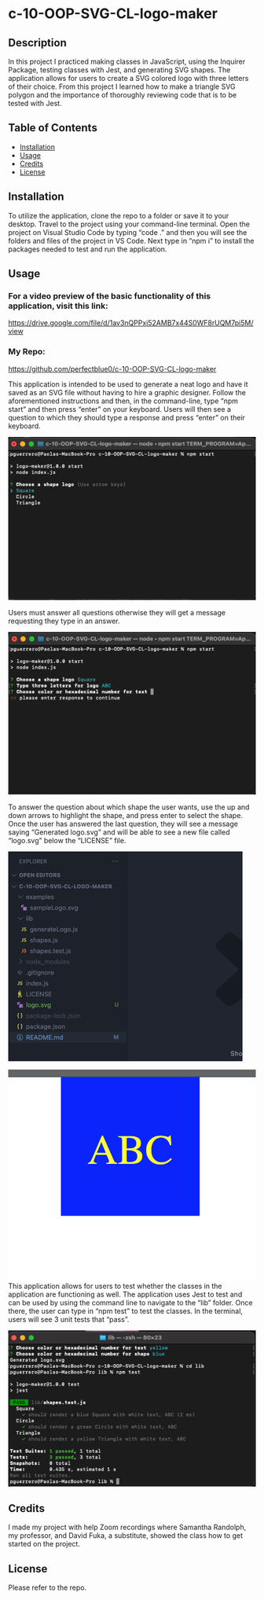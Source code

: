 # c-10-OOP-SVG-CL-logo-maker

## Description
In this project I practiced making classes in JavaScript, using the Inquirer Package, testing classes with Jest, and generating SVG shapes. The application allows for users to create a SVG colored logo with three letters of their choice. From this project I learned how to make a triangle SVG polygon and the importance of thoroughly reviewing code that is to be tested with Jest. 

## Table of Contents
- [Installation](#installation)
- [Usage](#usage)
- [Credits](#credits)
- [License](#license)

## Installation

To utilize the application, clone the repo to a folder or save it to your desktop. Travel to the project using your command-line terminal. Open the project on Visual Studio Code by typing “code .” and then you will see the folders and files of the project in VS Code. Next type in “npm i” to install the packages needed to test and run the application.

## Usage

### For a video preview of the basic functionality of this application, visit this link:  
https://drive.google.com/file/d/1av3nQPPxi52AMB7x44S0WF8rUQM7pi5M/view

### My Repo:  
https://github.com/perfectblue0/c-10-OOP-SVG-CL-logo-maker  

This application is intended to be used to generate a neat logo and have it saved as an SVG file without having to hire a graphic designer. Follow the aforementioned instructions and then, in the command-line, type “npm start” and then press “enter” on your keyboard. Users will then see a question to which they should type a response and press “enter” on their keyboard.  

![start](./lib/images/shot-1.png)  

Users must answer all questions otherwise they will get a message requesting they type in an answer.  
  
![start](./lib/images/shot-2.png)  

 To answer the question about which shape the user wants, use the up and down arrows to highlight the shape, and press enter to select the shape. Once the user has answered the last question, they will see a message saying “Generated logo.svg” and will be able to see a new file called “logo.svg” below the “LICENSE” file.  

 ![start](./lib/images/shot-3.png)  

![start](./lib/images/shot-4.png)  
This application allows for users to test whether the classes in the application are functioning as well. The application uses Jest to test and can be used by using the command line to navigate to the “lib” folder. Once there, the user can type in “npm test” to test the classes. In the terminal, users will see 3 unit tests that “pass”.  
  
![start](./lib/images/shot-5.png)
## Credits

I made my project with help Zoom recordings where Samantha Randolph, my professor, and David Fuka, a substitute, showed the class how to get started on the project. 

## License
Please refer to the repo.

